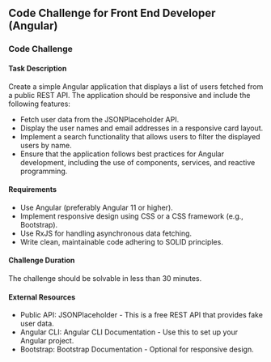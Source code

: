 ## Code Challenge for Front End Developer (Angular)

### Code Challenge

#### Task Description

Create a simple Angular application that displays a list of users fetched from a public REST API. The application should be responsive and include the following features:

- Fetch user data from the JSONPlaceholder API.
- Display the user names and email addresses in a responsive card layout.
- Implement a search functionality that allows users to filter the displayed users by name.
- Ensure that the application follows best practices for Angular development, including the use of components, services, and reactive programming.


#### Requirements

- Use Angular (preferably Angular 11 or higher).
- Implement responsive design using CSS or a CSS framework (e.g., Bootstrap).
- Use RxJS for handling asynchronous data fetching.
- Write clean, maintainable code adhering to SOLID principles.

#### Challenge Duration
The challenge should be solvable in less than 30 minutes.

#### External Resources
- Public API: JSONPlaceholder - This is a free REST API that provides fake user data.
- Angular CLI: Angular CLI Documentation - Use this to set up your Angular project.
- Bootstrap: Bootstrap Documentation - Optional for responsive design.